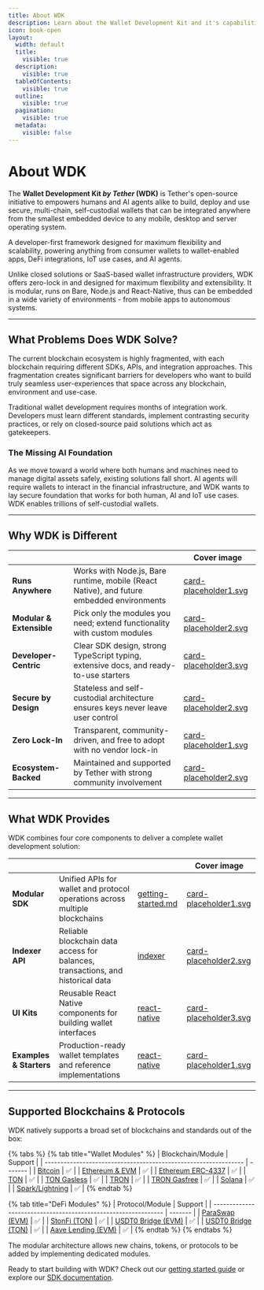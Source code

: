 ```yaml
---
title: About WDK
description: Learn about the Wallet Development Kit and it's capabilities
icon: book-open
layout:
  width: default
  title:
    visible: true
  description:
    visible: true
  tableOfContents:
    visible: true
  outline:
    visible: true
  pagination:
    visible: true
  metadata:
    visible: false
---
```


# About WDK

The **Wallet Development Kit _by Tether_ (WDK)** is Tether's open-source initiative to empowers humans and AI agents alike to build, deploy and use secure, multi-chain, self-custodial wallets that can be integrated anywhere from the smallest embedded device to any mobile, desktop and server operating system.

A developer-first framework designed for maximum flexibility and scalability, powering anything from consumer wallets to wallet-enabled apps, DeFi integrations, IoT use cases, and AI agents.

Unlike closed solutions or SaaS-based wallet infrastructure providers, WDK offers zero-lock in and designed for maximum flexibility and extensibility. It is modular, runs on Bare, Node.js and React-Native, thus can be embedded in a wide variety of environments - from mobile apps to autonomous systems.

***

## What Problems Does WDK Solve?

The current blockchain ecosystem is highly fragmented, with each blockchain requiring different SDKs, APIs, and integration approaches. This fragmentation creates significant barriers for developers who want to build truly seamless user-experiences that space across any blockchain, environment and use-case.

Traditional wallet development requires months of integration work. Developers must learn different standards, implement contrasting security practices, or rely on closed-source paid solutions which act as gatekeepers.

### **The Missing AI Foundation**

As we move toward a world where both humans and machines need to manage digital assets safely, existing solutions fall short. AI agents will require wallets to interact in the financial infrastructure, and WDK wants to lay secure foundation that works for both human, AI and IoT use cases. WDK enables trillions of self-custodial wallets.

***

## Why WDK is Different

<table data-view="cards"><thead><tr><th></th><th></th><th data-hidden data-card-cover data-type="image">Cover image</th></tr></thead><tbody><tr><td><strong>Runs Anywhere</strong></td><td>Works with Node.js, Bare runtime, mobile (React Native), and future embedded environments</td><td><a href="../assets/card-placeholder1.svg">card-placeholder1.svg</a></td></tr><tr><td><strong>Modular &#x26; Extensible</strong></td><td>Pick only the modules you need; extend functionality with custom modules</td><td><a href="../assets/card-placeholder2.svg">card-placeholder2.svg</a></td></tr><tr><td><strong>Developer-Centric</strong></td><td>Clear SDK design, strong TypeScript typing, extensive docs, and ready-to-use starters</td><td><a href="../assets/card-placeholder3.svg">card-placeholder3.svg</a></td></tr><tr><td><strong>Secure by Design</strong></td><td>Stateless and self-custodial architecture ensures keys never leave user control</td><td><a href="../assets/card-placeholder2.svg">card-placeholder2.svg</a></td></tr><tr><td><strong>Zero Lock-In</strong></td><td>Transparent, community-driven, and free to adopt with no vendor lock-in</td><td><a href="../assets/card-placeholder1.svg">card-placeholder1.svg</a></td></tr><tr><td><strong>Ecosystem-Backed</strong></td><td>Maintained and supported by Tether with strong community involvement</td><td><a href="../assets/card-placeholder2.svg">card-placeholder2.svg</a></td></tr></tbody></table>

***

## What WDK Provides

WDK combines four core components to deliver a complete wallet development solution:

<table data-card-size="large" data-view="cards"><thead><tr><th></th><th></th><th data-hidden data-card-target data-type="content-ref"></th><th data-hidden data-card-cover data-type="image">Cover image</th></tr></thead><tbody><tr><td><strong>Modular SDK</strong></td><td>Unified APIs for wallet and protocol operations across multiple blockchains</td><td><a href="../sdk/getting-started.md">getting-started.md</a></td><td><a href="../assets/card-placeholder1.svg">card-placeholder1.svg</a></td></tr><tr><td><strong>Indexer API</strong></td><td>Reliable blockchain data access for balances, transactions, and historical data</td><td><a href="../tools/indexer/">indexer</a></td><td><a href="../assets/card-placeholder2.svg">card-placeholder2.svg</a></td></tr><tr><td><strong>UI Kits</strong></td><td>Reusable React Native components for building wallet interfaces</td><td><a href="../ui-kit/react-native/">react-native</a></td><td><a href="../assets/card-placeholder3.svg">card-placeholder3.svg</a></td></tr><tr><td><strong>Examples &#x26; Starters</strong></td><td>Production-ready wallet templates and reference implementations</td><td><a href="../starters/react-native/">react-native</a></td><td><a href="../assets/card-placeholder1.svg">card-placeholder1.svg</a></td></tr></tbody></table>

***

## Supported Blockchains & Protocols

WDK natively supports a broad set of blockchains and standards out of the box:

{% tabs %}
{% tab title="Wallet Modules" %}
| Blockchain/Module                                               | Support |
| --------------------------------------------------------------- | ------- |
| [Bitcoin](../sdk/wallet-modules/wallet-btc/)                    | ✅       |
| [Ethereum & EVM](../sdk/wallet-modules/wallet-evm/)             | ✅       |
| [Ethereum ERC-4337](../sdk/wallet-modules/wallet-evm-erc-4337/) | ✅       |
| [TON](../sdk/wallet-modules/wallet-ton/)                        | ✅       |
| [TON Gasless](../sdk/wallet-modules/wallet-ton-gasless/)        | ✅       |
| [TRON](../sdk/wallet-modules/wallet-tron/)                      | ✅       |
| [TRON Gasfree](../sdk/wallet-modules/wallet-tron-gasfree/)      | ✅       |
| [Solana](../sdk/wallet-modules/wallet-solana/)                  | ✅       |
| [Spark/Lightning](../sdk/wallet-modules/wallet-spark/)          | ✅       |
{% endtab %}

{% tab title="DeFi Modules" %}
| Protocol/Module                                                | Support |
| -------------------------------------------------------------- | ------- |
| [ParaSwap (EVM)](../sdk/swap-modules/swap-paraswap-evm/)       | ✅       |
| [StonFi (TON)](../sdk/swap-modules/swap-stonfi-ton/)           | ✅       |
| [USDT0 Bridge (EVM)](../sdk/bridge-modules/bridge-usdt0-evm/)  | ✅       |
| [USDT0 Bridge (TON)](../sdk/bridge-modules/bridge-usdt0-ton/)  | ✅       |
| [Aave Lending (EVM)](../sdk/lending-modules/lending-aave-evm/) | ✅       |
{% endtab %}
{% endtabs %}

The modular architecture allows new chains, tokens, or protocols to be added by implementing dedicated modules.

Ready to start building with WDK? Check out our [getting started guide](../getting-started/prerequisites.md) or explore our [SDK documentation](../sdk/getting-started.md).
